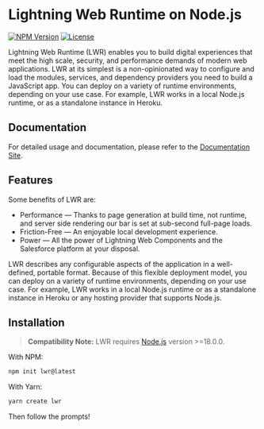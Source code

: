 # Lightning Web Runtime on Node.js

[![NPM Version](https://img.shields.io/npm/v/lwr)](https://www.npmjs.com/package/lwr)
[![License](https://img.shields.io/npm/l/lwr)](MIT)

Lightning Web Runtime (LWR) enables you to build digital experiences that meet the high scale, security, and performance demands of modern web applications. LWR at its simplest is a non-opinionated way to configure and load the modules, services, and dependency providers you need to build a JavaScript app. You can deploy on a variety of runtime environments, depending on your use case. For example, LWR works in a local Node.js runtime, or as a standalone instance in Heroku.

## Documentation

For detailed usage and documentation, please refer to the [Documentation Site](https://developer.salesforce.com/docs/platform/lwr).

## Features

Some benefits of LWR are:

-   Performance — Thanks to page generation at build time, not runtime, and server side rendering our bar is set at sub-second full-page loads.
-   Friction-Free — An enjoyable local development experience.
-   Power — All the power of Lightning Web Components and the Salesforce platform at your disposal.

LWR describes any configurable aspects of the application in a well-defined, portable format. Because of this flexible deployment model, you can deploy on a variety of runtime environments, depending on your use case. For example, LWR works in a local Node.js runtime or as a standalone instance in Heroku or any hosting provider that supports Node.js.

## Installation

> **Compatibility Note:**
> LWR requires [Node.js](https://nodejs.org/en/) version >=18.0.0.

With NPM:

```bash
npm init lwr@latest
```

With Yarn:

```bash
yarn create lwr
```

Then follow the prompts!
